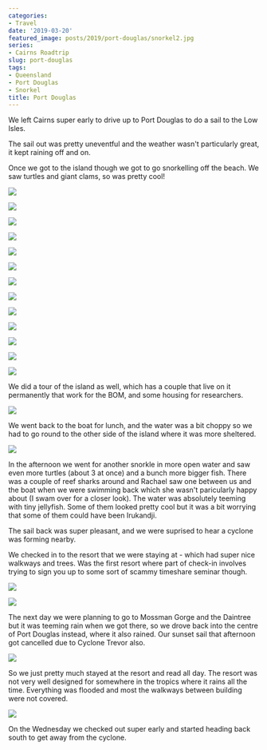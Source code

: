 ```yaml
---
categories:
- Travel
date: '2019-03-20'
featured_image: posts/2019/port-douglas/snorkel2.jpg
series:
- Cairns Roadtrip
slug: port-douglas
tags:
- Queensland
- Port Douglas
- Snorkel
title: Port Douglas
---
```


We left Cairns super early to drive up to Port Douglas to do a sail to the Low Isles.

The sail out was pretty uneventful and the weather wasn't particularly great, it kept raining off and on.

Once we got to the island though we got to go snorkelling off the beach. We saw turtles and giant clams, so was pretty cool!

![](boat2.jpg "")

![](snorkel1.jpg "")

![](snorkel2.jpg "")

![](snorkel3.jpg "")

![](snorkel4.jpg "")

![](snorkel5.jpg "")

![](snorkel6.jpg "")

![](snorkel7.jpg "")

![](snorkel8.jpg "")

![](snorkel9.jpg "")

![](snorkel10.jpg "")

![](snorkel11.jpg "")

![](snorkel12.jpg "")

We did a tour of the island as well, which has a couple that live on it permanently that work for the BOM, and some housing for researchers.

![](lighthouse.jpg "")

We went back to the boat for lunch, and the water was a bit choppy so we had to go round to the other side of the island where it was more sheltered.

![](boat1.jpg "")

In the afternoon we went for another snorkle in more open water and saw even more turtles (about 3 at once) and a bunch more bigger fish.
There was a couple of reef sharks around and Rachael saw one between us and the boat when we were swimming back which she wasn't paricularly happy about (I swam over for a closer look). The water was absolutely teeming with tiny jellyfish. Some of them looked pretty cool but it was a bit worrying that some of them could have been Irukandji.  

The sail back was super pleasant, and we were suprised to hear a cyclone was forming nearby.

We checked in to the resort that we were staying at - which had super nice walkways and trees. Was the first resort where part of check-in involves trying to sign you up to some sort of scammy timeshare seminar though.

![](resort1.jpg "")

![](resort2.jpg "")

The next day we were planning to go to Mossman Gorge and the Daintree but it was teeming rain when we got there, so we drove back into the centre of Port Douglas instead, where it also rained. Our sunset sail that afternoon got cancelled due to Cyclone Trevor also.

![](port-douglas.jpg "")

So we just pretty much stayed at the resort and read all day.
The resort was not very well designed for somewhere in the tropics where it rains all the time.
Everything was flooded and most the walkways between building were not covered.

![](resort3.jpg "")

On the Wednesday we checked out super early and started heading back south to get away from the cyclone.